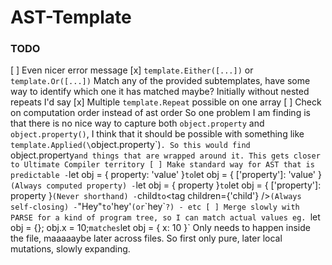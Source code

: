 # AST-Template

### TODO
[ ] Even nicer error message
[x] `template.Either([...])` or `template.Or([...])`
    Match any of the provided subtemplates,
    have some way to identify which one it has matched maybe? Initially without nested repeats I'd say
[x] Multiple `template.Repeat` possible on one array
[ ] Check on computation order instead of ast order
    So one problem I am finding is that there is no nice way to capture both `object.property` and `object.property()`, I think that it should be possible with something like `template.Applied(\`object.property\`)`. So this would find `object.property` and things that are wrapped around it. This gets closer to Ultimate Compiler territory
[ ] Make standard way for AST that is predictable
    - `let obj = { property: 'value' }` to `let obj = { ['property']: 'value' }` (Always computed property)
    - `let obj = { property }` to `let obj = { ['property']: property }` (Never shorthand)
    - `<tag>child</tag>` to `<tag children={'child'} />` (Always self-closing)
    - `"Hey"` to `'hey'` (or `\`hey\``?)
    - etc
[ ] Merge slowly with PARSE for a kind of program tree, so I can match actual values
    eg. `let obj = {}; obj.x = 10;` matches `let obj = { x: 10 }`
    Only needs to happen inside the file, maaaaaybe later across files.
    So first only pure, later local mutations, slowly expanding.
